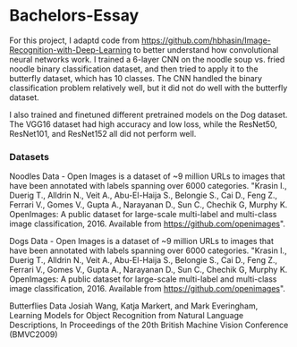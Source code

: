 # Bachelors-Essay

For this project, I adaptd code from https://github.com/hbhasin/Image-Recognition-with-Deep-Learning to better understand how convolutional neural networks work. I trained a 6-layer CNN on the noodle soup vs. fried noodle binary classification dataset, and then tried to apply it to the butterfly dataset, which has 10 classes. The CNN handled the binary classification problem relatively well, but it did not do well with the butterfly dataset. 

I also trained and finetuned different pretrained models on the Dog dataset. The VGG16 dataset had high accuracy and low loss, while the ResNet50, ResNet101, and ResNet152 all did not perform well.


### Datasets
Noodles Data - Open Images is a dataset of ~9 million URLs to images that have been annotated with labels spanning over 6000 categories. "Krasin I., Duerig T., Alldrin N., Veit A., Abu-El-Haija S., Belongie S., Cai D., Feng Z., Ferrari V., Gomes V., Gupta A., Narayanan D., Sun C., Chechik G, Murphy K. OpenImages: A public dataset for large-scale multi-label and multi-class image classification, 2016. Available from https://github.com/openimages".


Dogs Data - Open Images is a dataset of ~9 million URLs to images that have been annotated with labels spanning over 6000 categories. "Krasin I., Duerig T., Alldrin N., Veit A., Abu-El-Haija S., Belongie S., Cai D., Feng Z., Ferrari V., Gomes V., Gupta A., Narayanan D., Sun C., Chechik G, Murphy K. OpenImages: A public dataset for large-scale multi-label and multi-class image classification, 2016. Available from https://github.com/openimages".

Butterflies Data Josiah Wang, Katja Markert, and Mark Everingham, Learning Models for Object Recognition from Natural Language Descriptions, In Proceedings of the 20th British Machine Vision Conference (BMVC2009)


